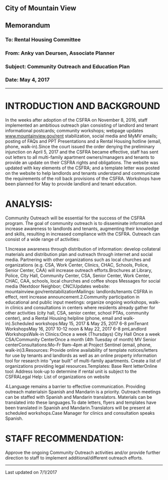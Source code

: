 ## City of Mountain View
## Memorandum
### To: Rental Housing Committee
### From: Anky van Deursen, Associate Planner  
### Subject: Community Outreach and Education Plan  
### Date: May 4, 2017  

***

# INTRODUCTION AND BACKGROUND  
In  the  weeks  after  adoption  of  the  CSFRA  on  November  8,  2016,  staff  implemented  an  ambitious  outreach  plan  consisting  of  landlord  and  tenant  informational  postcards; community  workshops;   webpage  updates  www.mountainview.gov/rent  stabilization, social  media  and  MyMV  emails;   posting  of  FAQs  and  PPT  Presentations  and  a  Rental  Housing hotline (email, phone, walk-in).Since the court issued the order denying the preliminary injunction on April 5, 2017 and the  CSFRA  became effective,  staff  has  sent  out  letters  to  all  multi-family  apartment  owners/managers   and   tenants   to   provide   an   update   on   their   CSFRA rights   and   obligations. The  website  was  updated  with  key  elements  of  the  CSFRA;  and a   template letter   was   posted   on   the   website   to   help   landlords   and   tenants   understand   and communicate the requirements of the roll back provisions of the CSFRA. Workshops have been planned for May to provide landlord and tenant education.


# ANALYSIS:  
Community Outreach will be essential for the success of the CSFRA program. The goal of community  outreach  is  to  disseminate  information  and  increase  awareness  to  landlords and  tenants,  augmenting  their  knowledge  and  skills,  resulting  in  increased compliance with the CSFRA.  Outreach can consist of a wide range of activities:

1.Increase awareness through distribution of information: develop collateral materials and distribution plan and outreach through internet and social media. Partnering with other organizations such as local churches and organizations (e.g. CSA, Work Center, Clinics, CHAC, Schools, Police, Senior Center, CAA) will increase outreach efforts.Brochures at  Library,  Police,  City  Hall,  Community  Center,  CSA,  Senior  Center,  Work Center, CHAC, CAA, schools, local churches and coffee shops Messages for social media (Nextdoor Neighbor; CNC)Updates website: mountainview.gov/rentstabilizationMailings: landlords/tenants CSFRA in effect, rent increase announcement.2.Community   participation   in   educational   and   public   input   meetings:    organize ongoing  workshops,  walk-in  clinics  and  consultations  in  centers  where  residents  already   gather   for   other   activities   (city   hall,   CSA,   senior   center,   school   PTAs,   community center), and a Rental Housing helpline (phone, email and walk-in).Scheduled workshops:May 15, 2017 & May 25, 2017 6-8 pmTenant WorkshopsMay 16, 2017 10-12 noon & May 22, 2017 6-8 pmLandlord WorkshopsWalk-in Clinics:Once a week (Thursdays) City Hall Once a week CSA/Community CenterOnce a month (4th Tuesday of month) MV Senior centerConsultations:Mo-Fr 9am-4pm at Project Sentinel (email, phone, walk-in)3.Resources:  Provide  online  availability  of  template  notices/letters  for  use  by  tenants  and  landlords  as  well  as  an  online  property  information  tool for  research into  “year  built”  of  multi-family  apartments.  Create  a  list  of  organizations providing  legal resources.Templates: Base Rent letterOnline  tool:  Address  look-up  to  determine  if  rental  unit  is  subject  to  the  CSFRALegal Help: List of organizations on website

4.Language remains a barrier to effective communication. Providing outreach materialsin Spanish and Mandarin is a priority. Outreach meetings can be staffed with Spanish and Mandarin translators. Materials can be translated into these languages.To  date  letters,  flyers  and  templates  have  been  translated  in  Spanish  and Mandarin.Translators will be present at scheduled workshops.Case Manager for clinics and consultation speaks Spanish.


# STAFF RECOMMENDATION:  
Approve the ongoing Community Outreach activities and/or provide further direction to staff to implement additional/different outreach efforts.

***
Last updated on 7/1/2017